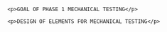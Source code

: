 
      
        <p>GOAL OF PHASE 1 MECHANICAL TESTING</p>
        
        <p>DESIGN OF ELEMENTS FOR MECHANICAL TESTING</p>
